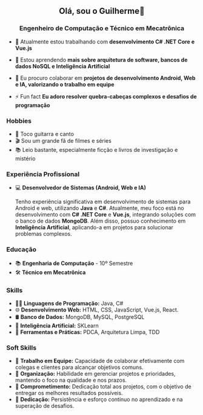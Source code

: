 <h2 align="center">Olá, sou o Guilherme👋</h2>
<h3 align="center">Engenheiro de Computação e Técnico em Mecatrônica</h3>

- 🔭 Atualmente estou trabalhando com **desenvolvimento C# .NET Core e Vue.js**

- 🌱 Estou aprendendo **mais sobre arquitetura de software, bancos de dados NoSQL e Inteligência Artificial**

- 👯 Eu procuro colaborar em **projetos de desenvolvimento Android, Web e IA, valorizando o trabalho em equipe**

- ⚡ Fun fact **Eu adoro resolver quebra-cabeças complexos e desafios de programação**

### Hobbies
- 🎸 Toco guitarra e canto
- 🎬 Sou um grande fã de filmes e séries
- 📚 Leio bastante, especialmente ficção e livros de investigação e mistério

### Experiência Profissional
- 💻 **Desenvolvedor de Sistemas (Android, Web e IA)**
  
  Tenho experiência significativa em desenvolvimento de sistemas para Android e web, utilizando **Java** e **C#**. Atualmente, meu foco está no desenvolvimento com **C# .NET Core** e **Vue.js**, integrando soluções com o banco de dados **MongoDB**. Além disso, possuo conhecimento em **Inteligência Artificial**, aplicando-a em projetos para solucionar problemas complexos.

### Educação
- 📚 **Engenharia de Computação** - 10º Semestre
- 🛠 **Técnico em Mecatrônica**

### Skills
- 👨‍💻 **Linguagens de Programação:** Java, C#
- 🌐 **Desenvolvimento Web:** HTML, CSS, JavaScript, Vue.js, React.
- 🛢 **Banco de Dados:** MongoDB, MySQL, PostgreSQL
- 🤖 **Inteligência Artificial:** SKLearn
- 🔧 **Ferramentas e Práticas:** PDCA, Arquitetura Limpa, TDD

### Soft Skills
- 🤝 **Trabalho em Equipe:** Capacidade de colaborar efetivamente com colegas e clientes para alcançar objetivos comuns.
- 📝 **Organização:** Habilidade em gerenciar projetos e prioridades, mantendo o foco na qualidade e nos prazos.
- 🎯 **Comprometimento:** Dedicação total aos projetos, com o objetivo de entregar os melhores resultados possíveis.
- 💪 **Dedicação:** Persistência e esforço contínuo no aprendizado e na superação de desafios.
